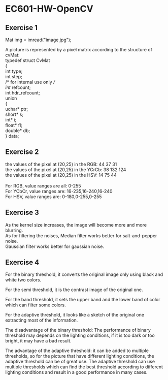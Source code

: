 # EC601-HW-OpenCV
## Exercise 1
Mat img = imread("image.jpg");

A picture is represented by a pixel matrix according to the structure of cvMat:<br />
typedef struct CvMat<br />
{<br />
  int type;<br />
  int step;<br />
  /* for internal use only */<br />
  int* refcount;<br />
  int hdr_refcount;<br />
  union<br />
  {<br />
    uchar* ptr;<br />
    short* s;<br />
    int* i;<br />
    float* fl;<br />
    double* db;<br />
  } data;<br />
## Exercise 2
the values of the pixel at (20,25) in the RGB: 44 37 31<br />
the values of the pixel at (20,25) in the YCrCb: 38 132 124<br />
the values of the pixel at (20,25) in the HSV: 14 75 44<br />
<br />
For RGB, value ranges are all: 0-255<br />
For YCbCr, value ranges are: 16-235,16-240,16-240<br />
For HSV, value ranges are: 0-180,0-255,0-255<br />
## Exercise 3
As the kernel size increases, the image will become more and more blurring.<br />
As for filtering the noises, Median filter works better for salt-and-pepper noise.<br />
Gaussian filter works better for gaussian noise.<br />
## Exercise 4
For the binary threshold, it converts the original image only using black and white two colors.

For the semi threshold, it is the contrast image of the original one.

For the band threshold, it sets the upper band and the lower band of color which can filter some colors.

For the adaptive threshold, it looks like a sketch of the original one extracting most of the information.

The disadvantage of the binary threshold:
The performance of binary threshold may depends on the lighting conditions, if it is too dark or too bright, it may have a bad result.

The advantage of the adaptive threshold:
it can be added to multiple thresholds, so for the picture that have different lighting conditions, the adaptive threshold can be of great use.
The adaptive threshold can use multiple thresholds which can find the best threshold according to different lighting conditions and result in a good performance in many cases.
